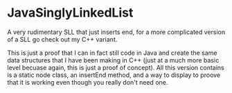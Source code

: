 # JavaSinglyLinkedList
A very rudimentary SLL that just inserts end, for a more complicated version of a SLL go check out my C++ variant. 

This is just a proof that I can in fact still code in Java and create the same data structures that I have been making in C++ (just at a much more basic level becuase again, this is just a proof of concept). All this version contains is a static node class, an insertEnd method, and a way to display to proove that it is working even though you really don't need one.
